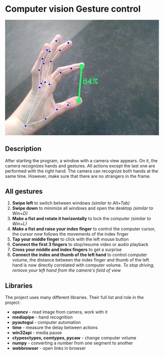 # Computer vision Gesture control

![1671270762383](image/README/1671270762383.png)

## Description

After starting the program, a window with a camera view appears. On it, the camera recognizes hands and gestures. All actions except the last one are performed with the right hand. The camera can recognize both hands at the same time. However, make sure that there are no strangers in the frame.

## All gestures

1. **Swipe left**
    to switch between windows *(similar to Alt+Tab)*
2. **Swipe down**
    to minimize all windows and open the desktop *(similar to Win+D)*
3. **Make a fist and rotate it horizontally**
    to lock the computer *(similar to Win+L)*
4. **Make a fist and raise your index finger**
    to control the computer cursor, the cursor now follows the movements of the index finger
5. **Tap your middle finger**
    to click with the left mouse button
6. **Connect the first 3 fingers**
    to stop/resume video or audio playback
7. **Cross your middle and index fingers**
    to get a surprise
8. **Connect the index and thumb of the left hand**
    to control computer volume, the distance between the index finger and thumb of the left hand is now directly correlated with computer volume. *To stop driving, remove your left hand from the camera's field of view*

## Libraries

The project uses many different libraries. Their full list and role in the project:

* **opencv** - read image from camera, work with it
* **mediapipe** - hand recognition
* **pyautogui** - computer automation
* **time** - measure the delay between actions
* **win32api** - media pause
* **ctypesctypes, comtypes, pycaw** - change computer volume
* **numpy** - converting a number from one segment to another
* **webbrowser** - open links in browser
